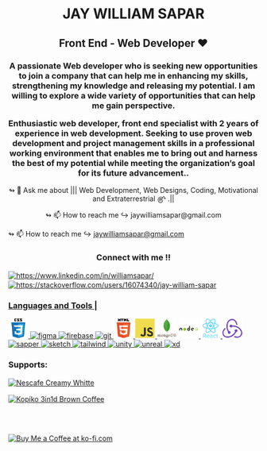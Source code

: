   <h1 align="center">JAY WILLIAM SAPAR</h1>
   <h2 align="center"> Front End - Web Developer ❤ </h2>
   
   <h3 align="center">
A passionate Web developer who is seeking new opportunities to join a company that can help me in enhancing my skills, strengthening my knowledge and releasing my potential. I am willing to explore a wide variety of opportunities that can help me gain perspective. 

  Enthusiastic web developer, front end specialist with 2 years of experience in web development. Seeking to use proven web development and project management skills in a professional working environment that enables me to bring out and harness the best of my potential while meeting the organization’s goal for its future advancement..
  </h3>
 

<p align="center"> ↬ 💬 Ask me about ||| Web Development, Web Designs, Coding, Motivational and Extraterrestrial ௹ .|| </p>

<p align="center" color="blue"> ↬ 📫 How to reach me ↪ jaywilliamsapar@gmail.com  </p>

↬ 📫 How to reach me ↪ jaywilliamsapar@gmail.com 

<h3 align="center">Connect with me !!</h3>


<p align="left">
<a href="https://linkedin.com/in/https://www.linkedin.com/in/williamsapar/" target="blank"><img align="center" src="https://raw.githubusercontent.com/rahuldkjain/github-profile-readme-generator/master/src/images/icons/Social/linked-in-alt.svg" alt="https://www.linkedin.com/in/williamsapar/" height="30" width="40" /></a>
<a href="https://stackoverflow.com/users/https://stackoverflow.com/users/16074340/jay-william-sapar" target="blank"><img align="center" src="https://raw.githubusercontent.com/rahuldkjain/github-profile-readme-generator/master/src/images/icons/Social/stack-overflow.svg" alt="https://stackoverflow.com/users/16074340/jay-william-sapar" height="30" width="40" /></a>
<a href="https://www.behance.net/https://www.canva.com/" target="blank">
</p>


<h3 align="left">Languages and Tools |</h3>

<p align="left"> <a href="https://www.w3schools.com/css/" target="_blank" rel="noreferrer"> <img src="https://raw.githubusercontent.com/devicons/devicon/master/icons/css3/css3-original-wordmark.svg" alt="css3" width="40" height="40"/> </a> <a href="https://www.figma.com/" target="_blank" rel="noreferrer"> <img src="https://www.vectorlogo.zone/logos/figma/figma-icon.svg" alt="figma" width="40" height="40"/> </a> 
   <a href="https://firebase.google.com/" target="_blank" rel="noreferrer"> <img src="https://www.vectorlogo.zone/logos/firebase/firebase-icon.svg" alt="firebase" width="40" height="40"/> </a> <a href="https://git-scm.com/" target="_blank" rel="noreferrer"> <img src="https://www.vectorlogo.zone/logos/git-scm/git-scm-icon.svg" alt="git" width="40" height="40"/> </a> 
   <a href="https://www.w3.org/html/" target="_blank" rel="noreferrer"> <img src="https://raw.githubusercontent.com/devicons/devicon/master/icons/html5/html5-original-wordmark.svg" alt="html5" width="40" height="40"/> </a> 
   <a href="https://developer.mozilla.org/en-US/docs/Web/JavaScript" target="_blank" rel="noreferrer"> <img src="https://raw.githubusercontent.com/devicons/devicon/master/icons/javascript/javascript-original.svg" alt="javascript" width="40" height="40"/> </a> <a href="https://www.mongodb.com/" target="_blank" rel="noreferrer"> <img src="https://raw.githubusercontent.com/devicons/devicon/master/icons/mongodb/mongodb-original-wordmark.svg" alt="mongodb" width="40" height="40"/></a>
   <a href="https://nodejs.org" target="_blank" rel="noreferrer"> <img src="https://raw.githubusercontent.com/devicons/devicon/master/icons/nodejs/nodejs-original-wordmark.svg" alt="nodejs" width="40" height="40"/> </a> 
   <a href="https://reactjs.org/" target="_blank" rel="noreferrer"> <img src="https://raw.githubusercontent.com/devicons/devicon/master/icons/react/react-original-wordmark.svg" alt="react" width="40" height="40"/> </a> 
   <a href="https://redux.js.org" target="_blank" rel="noreferrer"> <img src="https://raw.githubusercontent.com/devicons/devicon/master/icons/redux/redux-original.svg" alt="redux" width="40" height="40"/> </a> <a href="https://sapper.svelte.dev/" target="_blank" rel="noreferrer"> <img src="https://raw.githubusercontent.com/bestofjs/bestofjs-webui/master/public/logos/sapper.svg" alt="sapper" width="40" height="40"/> </a> 
   <a href="https://www.sketch.com/" target="_blank" rel="noreferrer"> <img src="https://www.vectorlogo.zone/logos/sketchapp/sketchapp-icon.svg" alt="sketch" width="40" height="40"/> </a> <a href="https://tailwindcss.com/" target="_blank" rel="noreferrer"> <img src="https://www.vectorlogo.zone/logos/tailwindcss/tailwindcss-icon.svg" alt="tailwind" width="40" height="40"/> </a> 
   <a href="https://unity.com/" target="_blank" rel="noreferrer"> <img src="https://www.vectorlogo.zone/logos/unity3d/unity3d-icon.svg" alt="unity" width="40" height="40"/> </a> 
   <a href="https://unrealengine.com/" target="_blank" rel="noreferrer"> <img src="https://raw.githubusercontent.com/kenangundogan/fontisto/036b7eca71aab1bef8e6a0518f7329f13ed62f6b/icons/svg/brand/unreal-engine.svg" alt="unreal" width="40" height="40"/> </a> 
   <a href="https://www.adobe.com/products/xd.html" target="_blank" rel="noreferrer"> <img src="https://cdn.worldvectorlogo.com/logos/adobe-xd.svg" alt="xd" width="40" height="40"/> </a> </p>

<h3 align="left">Supports:</h3>



<p>
<a href="https://www.buymeacoffee.com/Nescafe Creamy White"> <img align="center" src="https://cdn.buymeacoffee.com/buttons/v2/default-yellow.png" height="50" width="210" alt="Nescafe Creamy Whitte" /></a>
   
<a href="https://ko-fi.com/Kofiko Black"> <img align="center" src="https://cdn.ko-fi.com/cdn/kofi3.png?v=3" height="50" width="210" alt="Kopiko 3in1d Brown Coffee" /></a></p><br><br>

<a href='https://ko-fi.com/C0C2JFYVN' target='_blank'><img height='36' style='border:0px;height:36px;' src='https://storage.ko-fi.com/cdn/kofi2.png?v=3' border='0' alt='Buy Me a Coffee at ko-fi.com' /></a>

